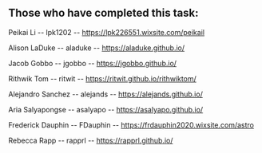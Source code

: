 ## Those who have completed this task:

Peikai Li -- lpk1202 -- https://lpk226551.wixsite.com/peikail

Alison LaDuke -- aladuke -- https://aladuke.github.io/

Jacob Gobbo -- jgobbo -- https://jgobbo.github.io/

Rithwik Tom -- ritwit -- https://ritwit.github.io/rithwiktom/

Alejandro Sanchez -- alejands -- https://alejands.github.io/

Aria Salyapongse -- asalyapo -- https://asalyapo.github.io/

Frederick Dauphin -- FDauphin -- https://frdauphin2020.wixsite.com/astro

Rebecca Rapp -- rapprl -- https://rapprl.github.io/

